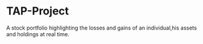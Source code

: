 # TAP-Project
A stock portfolio highlighting the losses and gains of an individual,his assets and holdings at real time.
